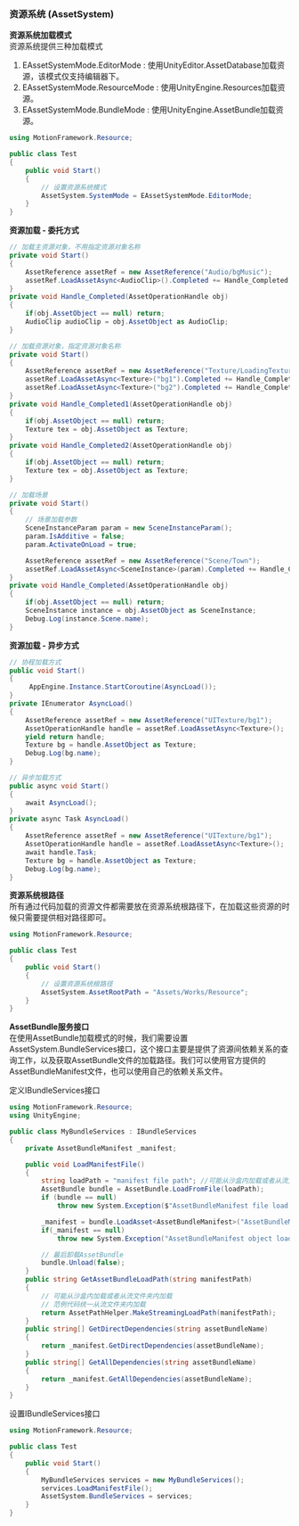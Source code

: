 ### 资源系统 (AssetSystem)

**资源系统加载模式**  
资源系统提供三种加载模式
1. EAssetSystemMode.EditorMode : 使用UnityEditor.AssetDatabase加载资源，该模式仅支持编辑器下。
2. EAssetSystemMode.ResourceMode : 使用UnityEngine.Resources加载资源。
3. EAssetSystemMode.BundleMode : 使用UnityEngine.AssetBundle加载资源。

```C#
using MotionFramework.Resource;

public class Test
{
	public void Start()
	{
		// 设置资源系统模式
		AssetSystem.SystemMode = EAssetSystemMode.EditorMode;
	}
}
```

**资源加载 - 委托方式**  
````C#
// 加载主资源对象，不用指定资源对象名称
private void Start()
{
	AssetReference assetRef = new AssetReference("Audio/bgMusic");
	assetRef.LoadAssetAsync<AudioClip>().Completed += Handle_Completed;
}
private void Handle_Completed(AssetOperationHandle obj)
{
	if(obj.AssetObject == null) return;
	AudioClip audioClip = obj.AssetObject as AudioClip;
}
````

````C#
// 加载资源对象，指定资源对象名称
private void Start()
{
	AssetReference assetRef = new AssetReference("Texture/LoadingTextures");
	assetRef.LoadAssetAsync<Texture>("bg1").Completed += Handle_Completed1;
	assetRef.LoadAssetAsync<Texture>("bg2").Completed += Handle_Completed2;
}
private void Handle_Completed1(AssetOperationHandle obj)
{
	if(obj.AssetObject == null) return;
	Texture tex = obj.AssetObject as Texture;
}
private void Handle_Completed2(AssetOperationHandle obj)
{
	if(obj.AssetObject == null) return;
	Texture tex = obj.AssetObject as Texture;
}
````

````C#
// 加载场景
private void Start()
{
	// 场景加载参数
	SceneInstanceParam param = new SceneInstanceParam();
	param.IsAdditive = false;
	param.ActivateOnLoad = true;

	AssetReference assetRef = new AssetReference("Scene/Town");
	assetRef.LoadAssetAsync<SceneInstance>(param).Completed += Handle_Completed1;
}
private void Handle_Completed(AssetOperationHandle obj)
{
	if(obj.AssetObject == null) return;
	SceneInstance instance = obj.AssetObject as SceneInstance;
	Debug.Log(instance.Scene.name);
}
````

**资源加载 - 异步方式**  
````C#
// 协程加载方式
public void Start()
{
	 AppEngine.Instance.StartCoroutine(AsyncLoad());
}
private IEnumerator AsyncLoad()
{
	AssetReference assetRef = new AssetReference("UITexture/bg1");
	AssetOperationHandle handle = assetRef.LoadAssetAsync<Texture>();
	yield return handle;
	Texture bg = handle.AssetObject as Texture;
	Debug.Log(bg.name);
}
````

````C#
// 异步加载方式
public async void Start()
{
	await AsyncLoad();
}
private async Task AsyncLoad()
{
	AssetReference assetRef = new AssetReference("UITexture/bg1");
	AssetOperationHandle handle = assetRef.LoadAssetAsync<Texture>();
	await handle.Task;
	Texture bg = handle.AssetObject as Texture;
	Debug.Log(bg.name);
}
````

**资源系统根路径**  
所有通过代码加载的资源文件都需要放在资源系统根路径下，在加载这些资源的时候只需要提供相对路径即可。  

```C#
using MotionFramework.Resource;

public class Test
{
	public void Start()
	{
		// 设置资源系统根路径
		AssetSystem.AssetRootPath = "Assets/Works/Resource";
	}
}
```

**AssetBundle服务接口**  
在使用AssetBundle加载模式的时候，我们需要设置AssetSystem.BundleServices接口，这个接口主要是提供了资源间依赖关系的查询工作，以及获取AssetBundle文件的加载路径。我们可以使用官方提供的AssetBundleManifest文件，也可以使用自己的依赖关系文件。  

定义IBundleServices接口
```C#
using MotionFramework.Resource;
using UnityEngine;

public class MyBundleServices : IBundleServices
{
	private AssetBundleManifest _manifest;

	public void LoadManifestFile()
	{
		string loadPath = "manifest file path"; //可能从沙盒内加载或者从流文件夹内加载
		AssetBundle bundle = AssetBundle.LoadFromFile(loadPath);
		if (bundle == null)
			throw new System.Exception($"AssetBundleManifest file load failed : {loadPath}");

		_manifest = bundle.LoadAsset<AssetBundleManifest>("AssetBundleManifest");
		if(_manifest == null)
			throw new System.Exception("AssetBundleManifest object load failed.");

		// 最后卸载AssetBundle
		bundle.Unload(false);
	}
	public string GetAssetBundleLoadPath(string manifestPath)
	{
		// 可能从沙盒内加载或者从流文件夹内加载
		// 范例代码统一从流文件夹内加载
		return AssetPathHelper.MakeStreamingLoadPath(manifestPath);
	}
	public string[] GetDirectDependencies(string assetBundleName)
	{
		return _manifest.GetDirectDependencies(assetBundleName);
	}
	public string[] GetAllDependencies(string assetBundleName)
	{
		return _manifest.GetAllDependencies(assetBundleName);
	}
}
```

设置IBundleServices接口
```C#
using MotionFramework.Resource;

public class Test
{
	public void Start()
	{
		MyBundleServices services = new MyBundleServices();
		services.LoadManifestFile();
		AssetSystem.BundleServices = services;
	}
}
```